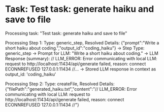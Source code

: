 # Task: Test task: generate haiku and save to file

Processing task: "Test task: generate haiku and save to file"

Processing Step 1: Type: generic_step, Resolved Details: {"prompt":"Write a short haiku about coding.","output_id":"coding_haiku"}
  -> Step Type: generic_step
  -> Prompt for LLM: "Write a short haiku about coding."
  -> LLM Response (summary): // LLM_ERROR: Error communicating with local LLM: request to http://localhost:11434/api/generate failed, reason: connect ECONNREFUSED 127.0.0.1:11434 //...
  -> Stored LLM response in context as output_id: 'coding_haiku'

Processing Step 2: Type: createFile, Resolved Details: {"filePath":"generated_haiku.txt","content":"// LLM_ERROR: Error communicating with local LLM: request to http://localhost:11434/api/generate failed, reason: connect ECONNREFUSED 127.0.0.1:11434 //"}